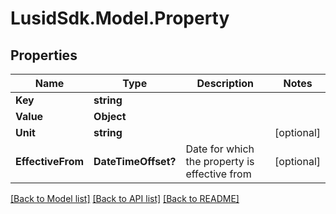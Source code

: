 # LusidSdk.Model.Property
## Properties

Name | Type | Description | Notes
------------ | ------------- | ------------- | -------------
**Key** | **string** |  | 
**Value** | **Object** |  | 
**Unit** | **string** |  | [optional] 
**EffectiveFrom** | **DateTimeOffset?** | Date for which the property is effective from | [optional] 

[[Back to Model list]](../README.md#documentation-for-models) [[Back to API list]](../README.md#documentation-for-api-endpoints) [[Back to README]](../README.md)

